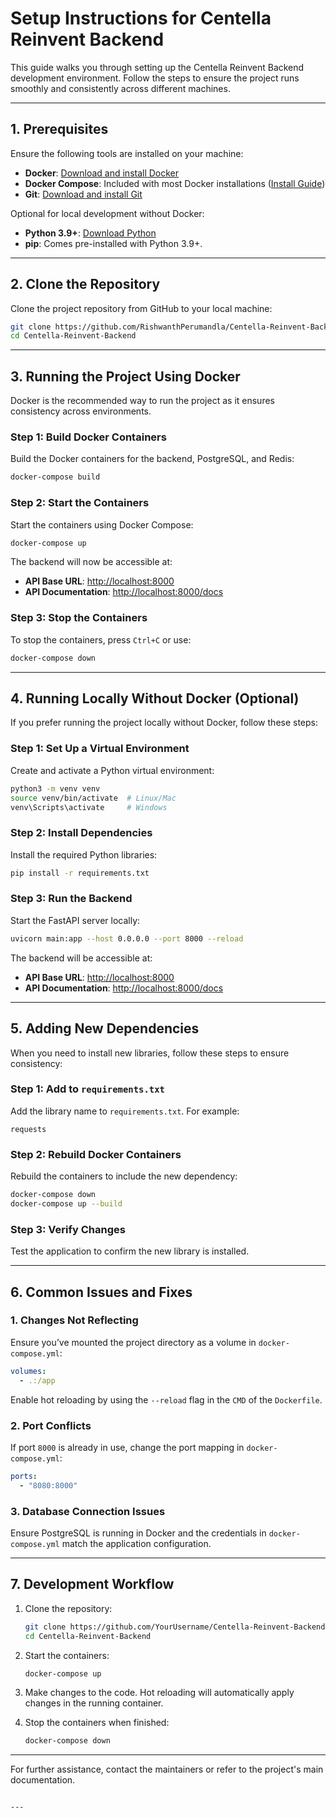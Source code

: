 # Setup Instructions for Centella Reinvent Backend

This guide walks you through setting up the Centella Reinvent Backend development environment. Follow the steps to ensure the project runs smoothly and consistently across different machines.

---

## **1. Prerequisites**

Ensure the following tools are installed on your machine:
- **Docker**: [Download and install Docker](https://docs.docker.com/get-docker/)
- **Docker Compose**: Included with most Docker installations ([Install Guide](https://docs.docker.com/compose/install/))
- **Git**: [Download and install Git](https://git-scm.com/downloads)

Optional for local development without Docker:
- **Python 3.9+**: [Download Python](https://www.python.org/downloads/)
- **pip**: Comes pre-installed with Python 3.9+.

---

## **2. Clone the Repository**

Clone the project repository from GitHub to your local machine:
```bash
git clone https://github.com/RishwanthPerumandla/Centella-Reinvent-Backend.git
cd Centella-Reinvent-Backend
```

---

## **3. Running the Project Using Docker**

Docker is the recommended way to run the project as it ensures consistency across environments.

### **Step 1: Build Docker Containers**
Build the Docker containers for the backend, PostgreSQL, and Redis:
```bash
docker-compose build
```

### **Step 2: Start the Containers**
Start the containers using Docker Compose:
```bash
docker-compose up
```

The backend will now be accessible at:
- **API Base URL**: [http://localhost:8000](http://localhost:8000)
- **API Documentation**: [http://localhost:8000/docs](http://localhost:8000/docs)

### **Step 3: Stop the Containers**
To stop the containers, press `Ctrl+C` or use:
```bash
docker-compose down
```

---

## **4. Running Locally Without Docker (Optional)**

If you prefer running the project locally without Docker, follow these steps:

### **Step 1: Set Up a Virtual Environment**
Create and activate a Python virtual environment:
```bash
python3 -m venv venv
source venv/bin/activate  # Linux/Mac
venv\Scripts\activate     # Windows
```

### **Step 2: Install Dependencies**
Install the required Python libraries:
```bash
pip install -r requirements.txt
```

### **Step 3: Run the Backend**
Start the FastAPI server locally:
```bash
uvicorn main:app --host 0.0.0.0 --port 8000 --reload
```

The backend will be accessible at:
- **API Base URL**: [http://localhost:8000](http://localhost:8000)
- **API Documentation**: [http://localhost:8000/docs](http://localhost:8000/docs)

---

## **5. Adding New Dependencies**

When you need to install new libraries, follow these steps to ensure consistency:

### **Step 1: Add to `requirements.txt`**
Add the library name to `requirements.txt`. For example:
```
requests
```

### **Step 2: Rebuild Docker Containers**
Rebuild the containers to include the new dependency:
```bash
docker-compose down
docker-compose up --build
```

### **Step 3: Verify Changes**
Test the application to confirm the new library is installed.

---

## **6. Common Issues and Fixes**

### **1. Changes Not Reflecting**
Ensure you’ve mounted the project directory as a volume in `docker-compose.yml`:
```yaml
volumes:
  - .:/app
```
Enable hot reloading by using the `--reload` flag in the `CMD` of the `Dockerfile`.

### **2. Port Conflicts**
If port `8000` is already in use, change the port mapping in `docker-compose.yml`:
```yaml
ports:
  - "8080:8000"
```

### **3. Database Connection Issues**
Ensure PostgreSQL is running in Docker and the credentials in `docker-compose.yml` match the application configuration.

---

## **7. Development Workflow**

1. Clone the repository:
   ```bash
   git clone https://github.com/YourUsername/Centella-Reinvent-Backend.git
   cd Centella-Reinvent-Backend
   ```

2. Start the containers:
   ```bash
   docker-compose up
   ```

3. Make changes to the code. Hot reloading will automatically apply changes in the running container.

4. Stop the containers when finished:
   ```bash
   docker-compose down
   ```

---

For further assistance, contact the maintainers or refer to the project's main documentation.
```

---